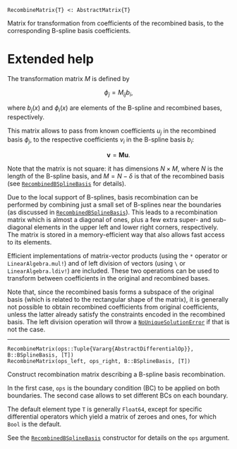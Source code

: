```
RecombineMatrix{T} <: AbstractMatrix{T}
```

Matrix for transformation from coefficients of the recombined basis, to the corresponding B-spline basis coefficients.

# Extended help

The transformation matrix $M$ is defined by

$$
ϕ_j = M_{ij} b_i,
$$

where $b_j(x)$ and $ϕ_i(x)$ are elements of the B-spline and recombined bases, respectively.

This matrix allows to pass from known coefficients $u_j$ in the recombined basis $ϕ_j$, to the respective coefficients $v_i$ in the B-spline basis $b_i$:

$$
\bm{v} = \mathbf{M} \bm{u}.
$$

Note that the matrix is not square: it has dimensions $N × M$, where $N$ is the length of the B-spline basis, and $M = N - δ$ is that of the recombined basis (see [`RecombinedBSplineBasis`](@ref) for details).

Due to the local support of B-splines, basis recombination can be performed by combining just a small set of B-splines near the boundaries (as discussed in [`RecombinedBSplineBasis`](@ref)). This leads to a recombination matrix which is almost a diagonal of ones, plus a few extra super- and sub-diagonal elements in the upper left and lower right corners, respectively. The matrix is stored in a memory-efficient way that also allows fast access to its elements.

Efficient implementations of matrix-vector products (using the `*` operator or `LinearAlgebra.mul!`) and of left division of vectors (using `\` or `LinearAlgebra.ldiv!`) are included. These two operations can be used to transform between coefficients in the original and recombined bases.

Note that, since the recombined basis forms a subspace of the original basis (which is related to the rectangular shape of the matrix), it is generally not possible to obtain recombined coefficients from original coefficients, unless the latter already satisfy the constraints encoded in the recombined basis. The left division operation will throw a [`NoUniqueSolutionError`](@ref) if that is not the case.

---

```
RecombineMatrix(ops::Tuple{Vararg{AbstractDifferentialOp}}, B::BSplineBasis, [T])
RecombineMatrix(ops_left, ops_right, B::BSplineBasis, [T])
```

Construct recombination matrix describing a B-spline basis recombination.

In the first case, `ops` is the boundary condition (BC) to be applied on both boundaries. The second case allows to set different BCs on each boundary.

The default element type `T` is generally `Float64`, except for specific differential operators which yield a matrix of zeroes and ones, for which `Bool` is the default.

See the [`RecombinedBSplineBasis`](@ref) constructor for details on the `ops` argument.
